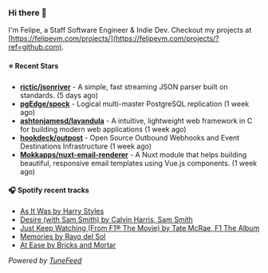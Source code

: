 ### Hi there 👋

I'm Felipe, a Staff Software Engineer & Indie Dev. Checkout my projects at [https://felipevm.com/projects/](https://felipevm.com/projects/?ref=github.com).

#### ⭐ Recent Stars
- **[rictic/jsonriver](https://github.com/rictic/jsonriver)** - A simple, fast streaming JSON parser built on standards. (5 days ago)
- **[pgEdge/spock](https://github.com/pgEdge/spock)** - Logical multi-master PostgreSQL replication (1 week ago)
- **[ashtonjamesd/lavandula](https://github.com/ashtonjamesd/lavandula)** - A intuitive, lightweight web framework in C for building modern web applications (1 week ago)
- **[hookdeck/outpost](https://github.com/hookdeck/outpost)** - Open Source Outbound Webhooks and Event Destinations Infrastructure (1 week ago)
- **[Mokkapps/nuxt-email-renderer](https://github.com/Mokkapps/nuxt-email-renderer)** - A Nuxt module that helps building beautiful, responsive email templates using Vue.js components. (1 week ago)

#### 🎧 Spotify recent tracks
- [As It Was by Harry Styles](https://open.spotify.com/track/4Dvkj6JhhA12EX05fT7y2e)
- [Desire (with Sam Smith) by Calvin Harris, Sam Smith](https://open.spotify.com/track/22dUzMFttcR3uU17NcOAIv)
- [Just Keep Watching (From F1® The Movie) by Tate McRae, F1 The Album](https://open.spotify.com/track/2yWlGEgEfPot0lv3OAjuG3)
- [Memories by Rayo del Sol](https://open.spotify.com/track/2vfjGQHhpb0lGNzP088tVk)
- [At Ease by Bricks and Mortar](https://open.spotify.com/track/7ngEf3xSGP1IZka8QiXdwf)

_Powered by [TuneFeed](https://tunefeed.app?ref=github.com)_
